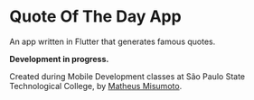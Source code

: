 # Quote Of The Day App

An app written in Flutter that generates famous quotes.

**Development in progress.**

Created during Mobile Development classes at São Paulo State Technological College, by [Matheus Misumoto](https://matheusmisumoto.jor.br/).